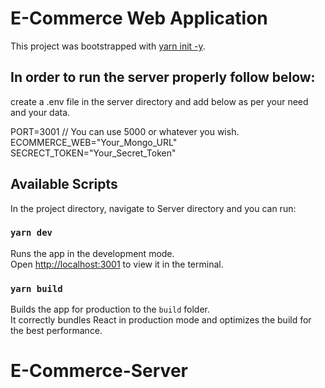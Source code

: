 # E-Commerce Web Application

This project was bootstrapped with [yarn init -y](https://nodejs.org).

## In order to run the server properly follow below:

create a .env file in the server directory and add below as per your need and your data.

PORT=3001 // You can use 5000 or whatever you wish.
ECOMMERCE_WEB="Your_Mongo_URL"
SECRECT_TOKEN="Your_Secret_Token"

## Available Scripts

In the project directory, navigate to Server directory and you can run:

### `yarn dev`

Runs the app in the development mode.\
Open [http://localhost:3001](http://localhost:3001) to view it in the terminal.

### `yarn build`

Builds the app for production to the `build` folder.\
It correctly bundles React in production mode and optimizes the build for the best performance.

# E-Commerce-Server
